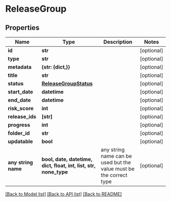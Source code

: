 # ReleaseGroup


## Properties
Name | Type | Description | Notes
------------ | ------------- | ------------- | -------------
**id** | **str** |  | [optional] 
**type** | **str** |  | [optional] 
**metadata** | **{str: (dict,)}** |  | [optional] 
**title** | **str** |  | [optional] 
**status** | [**ReleaseGroupStatus**](ReleaseGroupStatus.md) |  | [optional] 
**start_date** | **datetime** |  | [optional] 
**end_date** | **datetime** |  | [optional] 
**risk_score** | **int** |  | [optional] 
**release_ids** | **[str]** |  | [optional] 
**progress** | **int** |  | [optional] 
**folder_id** | **str** |  | [optional] 
**updatable** | **bool** |  | [optional] 
**any string name** | **bool, date, datetime, dict, float, int, list, str, none_type** | any string name can be used but the value must be the correct type | [optional]

[[Back to Model list]](../README.md#documentation-for-models) [[Back to API list]](../README.md#documentation-for-api-endpoints) [[Back to README]](../README.md)


